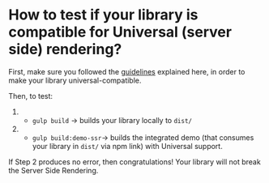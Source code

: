 # How to test if your library is compatible for Universal (server side) rendering?

First, make sure you followed the [guidelines](https://github.com/angular/universal-starter#universal-gotchas) explained here, in order to make your library universal-compatible.

Then, to test:

1. - `gulp build` -> builds your library locally to `dist/`
2. - `gulp build:demo-ssr`-> builds the integrated demo (that consumes your library in `dist/` via npm link) with Universal support.

If Step 2 produces no error, then congratulations! Your library will not break the Server Side Rendering.
